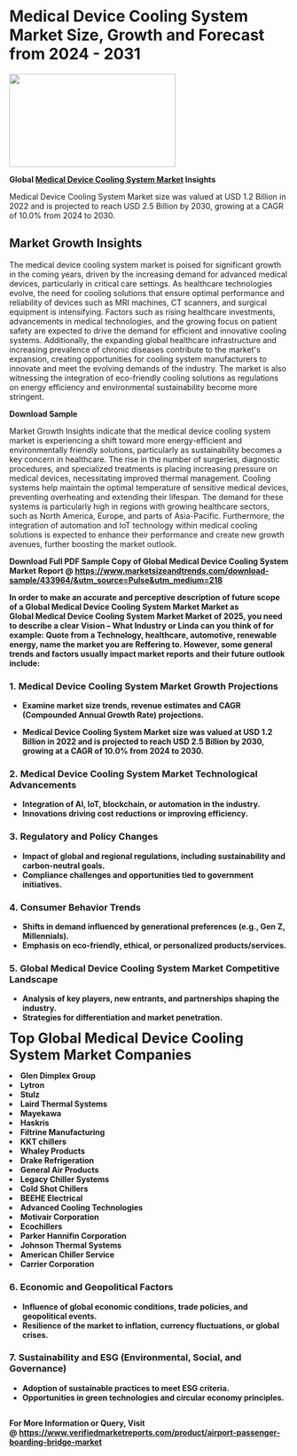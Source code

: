 <H1>Medical Device Cooling System Market Size, Growth and Forecast from 2024 - 2031</H1><img class="aligncenter size-medium wp-image-584254" src="https://thirdeyenews.in/wp-content/uploads/2024/09/Global-Market-Research-300x168.jpeg" alt="" width="300" height="168" /><p><strong>Global&nbsp;<a href="https://www.marketsizeandtrends.com/download-sample/433964/&amp;utm_source=Pulse&amp;utm_medium=218">Medical Device Cooling System Market</a> Insights</strong></p><p>Medical Device Cooling System Market size was valued at USD 1.2 Billion in 2022 and is projected to reach USD 2.5 Billion by 2030, growing at a CAGR of 10.0% from 2024 to 2030.</p><p><h2>Market Growth Insights</h2> <p>The medical device cooling system market is poised for significant growth in the coming years, driven by the increasing demand for advanced medical devices, particularly in critical care settings. As healthcare technologies evolve, the need for cooling solutions that ensure optimal performance and reliability of devices such as MRI machines, CT scanners, and surgical equipment is intensifying. Factors such as rising healthcare investments, advancements in medical technologies, and the growing focus on patient safety are expected to drive the demand for efficient and innovative cooling systems. Additionally, the expanding global healthcare infrastructure and increasing prevalence of chronic diseases contribute to the market's expansion, creating opportunities for cooling system manufacturers to innovate and meet the evolving demands of the industry. The market is also witnessing the integration of eco-friendly cooling solutions as regulations on energy efficiency and environmental sustainability become more stringent.</p> <p><strong>Download Sample</strong></p> <p>Market Growth Insights indicate that the medical device cooling system market is experiencing a shift toward more energy-efficient and environmentally friendly solutions, particularly as sustainability becomes a key concern in healthcare. The rise in the number of surgeries, diagnostic procedures, and specialized treatments is placing increasing pressure on medical devices, necessitating improved thermal management. Cooling systems help maintain the optimal temperature of sensitive medical devices, preventing overheating and extending their lifespan. The demand for these systems is particularly high in regions with growing healthcare sectors, such as North America, Europe, and parts of Asia-Pacific. Furthermore, the integration of automation and IoT technology within medical cooling solutions is expected to enhance their performance and create new growth avenues, further boosting the market outlook.</p> <p><strong></p><p><span class=""><strong>Download Full PDF Sample Copy of Global Medical Device Cooling System Market Report</strong> @ <a href="https://www.marketsizeandtrends.com/download-sample/433964/&amp;utm_source=Pulse&amp;utm_medium=218" target="_blank">https://www.marketsizeandtrends.com/download-sample/433964/&amp;utm_source=Pulse&amp;utm_medium=218</a></span></p><p>In order to make an accurate and perceptive description of future scope of a Global&nbsp;Medical Device Cooling System Market Market as Global&nbsp;Medical Device Cooling System Market Market of 2025, you need to describe a clear Vision &ndash; What Industry or Linda can you think of for example: Quote from a Technology, healthcare, automotive, renewable energy, name the market you are Reffering to. However, some general trends and factors usually impact market reports and their future outlook include:</p><h3>1.&nbsp;<strong>Medical Device Cooling System Market Growth Projections</strong></h3><ul><li>Examine market size trends, revenue estimates and CAGR (Compounded Annual Growth Rate) projections.</li><li><p>Medical Device Cooling System Market size was valued at USD 1.2 Billion in 2022 and is projected to reach USD 2.5 Billion by 2030, growing at a CAGR of 10.0% from 2024 to 2030.</p></li></ul><h3>2.&nbsp;<strong>Medical Device Cooling System Market Technological Advancements</strong></h3><ul><li>Integration of AI, IoT, blockchain, or automation in the industry.</li><li>Innovations driving cost reductions or improving efficiency.</li></ul><h3>3.&nbsp;<strong>Regulatory and Policy Changes</strong></h3><ul><li>Impact of global and regional regulations, including sustainability and carbon-neutral goals.</li><li>Compliance challenges and opportunities tied to government initiatives.</li></ul><h3>4.&nbsp;<strong>Consumer Behavior Trends</strong></h3><ul><li>Shifts in demand influenced by generational preferences (e.g., Gen Z, Millennials).</li><li>Emphasis on eco-friendly, ethical, or personalized products/services.</li></ul><h3>5.&nbsp;<strong>Global Medical Device Cooling System Market Competitive Landscape</strong></h3><ul><li>Analysis of key players, new entrants, and partnerships shaping the industry.</li><li>Strategies for differentiation and market penetration.</li></ul><p data-pm-slice="1 1 []"><span style="color: inherit; font-family: inherit; font-size: 25px;">Top Global Medical Device Cooling System Market Companies</span></p><div class="" data-test-id=""><p><li>Glen Dimplex Group</li><li> Lytron</li><li> Stulz</li><li> Laird Thermal Systems</li><li> Mayekawa</li><li> Haskris</li><li> Filtrine Manufacturing</li><li> KKT chillers</li><li> Whaley Products</li><li> Drake Refrigeration</li><li> General Air Products</li><li> Legacy Chiller Systems</li><li> Cold Shot Chillers</li><li> BEEHE Electrical</li><li> Advanced Cooling Technologies</li><li> Motivair Corporation</li><li> Ecochillers</li><li> Parker Hannifin Corporation</li><li> Johnson Thermal Systems</li><li> American Chiller Service</li><li> Carrier Corporation</li></p></div><h3>6.&nbsp;<strong>Economic and Geopolitical Factors</strong></h3><ul><li>Influence of global economic conditions, trade policies, and geopolitical events.</li><li>Resilience of the market to inflation, currency fluctuations, or global crises.</li></ul><h3>7.&nbsp;<strong>Sustainability and ESG (Environmental, Social, and Governance)</strong></h3><ul><li>Adoption of sustainable practices to meet ESG criteria.</li><li>Opportunities in green technologies and circular economy principles.</li></ul><h2><strong style="font-size: 14px;">For More Information or Query, Visit @&nbsp;</strong><a style="background-color: #ffffff; font-size: 14px;" href="https://www.marketsizeandtrends.com/report/medical-device-cooling-system-market/" target="_blank">https://www.verifiedmarketreports.com/product/airport-passenger-boarding-bridge-market</a></h2>

